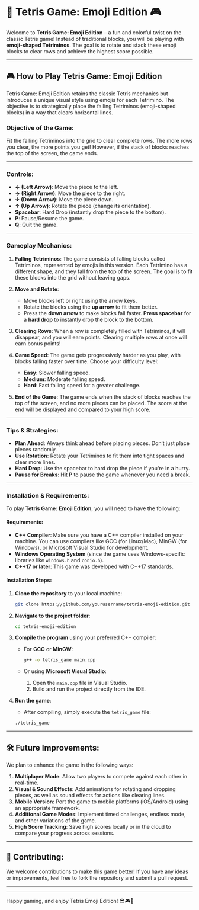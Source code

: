 # 🧱 Tetris Game: Emoji Edition 🎮

Welcome to **Tetris Game: Emoji Edition** – a fun and colorful twist on the classic Tetris game! Instead of traditional blocks, you will be playing with **emoji-shaped Tetriminos**. The goal is to rotate and stack these emoji blocks to clear rows and achieve the highest score possible.

---

## 🎮 **How to Play Tetris Game: Emoji Edition**

Tetris Game: Emoji Edition retains the classic Tetris mechanics but introduces a unique visual style using emojis for each Tetrimino. The objective is to strategically place the falling Tetriminos (emoji-shaped blocks) in a way that clears horizontal lines.

### **Objective of the Game:**
Fit the falling Tetriminos into the grid to clear complete rows. The more rows you clear, the more points you get! However, if the stack of blocks reaches the top of the screen, the game ends.

---

### **Controls:**
- **← (Left Arrow)**: Move the piece to the left.
- **→ (Right Arrow)**: Move the piece to the right.
- **↓ (Down Arrow)**: Move the piece down.
- **↑ (Up Arrow)**: Rotate the piece (change its orientation).
- **Spacebar**: Hard Drop (instantly drop the piece to the bottom).
- **P**: Pause/Resume the game.
- **Q**: Quit the game.

---

### **Gameplay Mechanics:**

1. **Falling Tetriminos**: 
   The game consists of falling blocks called Tetriminos, represented by emojis in this version. Each Tetrimino has a different shape, and they fall from the top of the screen. The goal is to fit these blocks into the grid without leaving gaps.

2. **Move and Rotate**:
   - Move blocks left or right using the arrow keys.
   - Rotate the blocks using the **up arrow** to fit them better.
   - Press the **down arrow** to make blocks fall faster. **Press spacebar** for a **hard drop** to instantly drop the block to the bottom.

3. **Clearing Rows**:
   When a row is completely filled with Tetriminos, it will disappear, and you will earn points. Clearing multiple rows at once will earn bonus points!

4. **Game Speed**:
   The game gets progressively harder as you play, with blocks falling faster over time. Choose your difficulty level:
   - **Easy**: Slower falling speed.
   - **Medium**: Moderate falling speed.
   - **Hard**: Fast falling speed for a greater challenge.

5. **End of the Game**:
   The game ends when the stack of blocks reaches the top of the screen, and no more pieces can be placed. The score at the end will be displayed and compared to your high score.

---

### **Tips & Strategies:**
- **Plan Ahead**: Always think ahead before placing pieces. Don’t just place pieces randomly.
- **Use Rotation**: Rotate your Tetriminos to fit them into tight spaces and clear more lines.
- **Hard Drop**: Use the spacebar to hard drop the piece if you're in a hurry.
- **Pause for Breaks**: Hit **P** to pause the game whenever you need a break.

---

### **Installation & Requirements:**

To play **Tetris Game: Emoji Edition**, you will need to have the following:

#### **Requirements:**
- **C++ Compiler**: Make sure you have a C++ compiler installed on your machine. You can use compilers like GCC (for Linux/Mac), MinGW (for Windows), or Microsoft Visual Studio for development.
- **Windows Operating System** (since the game uses Windows-specific libraries like `windows.h` and `conio.h`).
- **C++17 or later**: This game was developed with C++17 standards.

#### **Installation Steps:**
1. **Clone the repository** to your local machine:

    ```bash
    git clone https://github.com/yourusername/tetris-emoji-edition.git
    ```

2. **Navigate to the project folder**:

    ```bash
    cd tetris-emoji-edition
    ```

3. **Compile the program** using your preferred C++ compiler:
   - For **GCC** or **MinGW**:

     ```bash
     g++ -o tetris_game main.cpp
     ```

   - Or using **Microsoft Visual Studio**:
     1. Open the `main.cpp` file in Visual Studio.
     2. Build and run the project directly from the IDE.

4. **Run the game**:

    - After compiling, simply execute the `tetris_game` file:

    ```bash
    ./tetris_game
    ```

---

## 🛠 **Future Improvements:**
We plan to enhance the game in the following ways:

1. **Multiplayer Mode**: Allow two players to compete against each other in real-time.
2. **Visual & Sound Effects**: Add animations for rotating and dropping pieces, as well as sound effects for actions like clearing lines.
3. **Mobile Version**: Port the game to mobile platforms (iOS/Android) using an appropriate framework.
4. **Additional Game Modes**: Implement timed challenges, endless mode, and other variations of the game.
5. **High Score Tracking**: Save high scores locally or in the cloud to compare your progress across sessions.

---

## 🔧 **Contributing:**
We welcome contributions to make this game better! If you have any ideas or improvements, feel free to fork the repository and submit a pull request.

---

---

Happy gaming, and enjoy Tetris Emoji Edition! 😎🎮🧱





